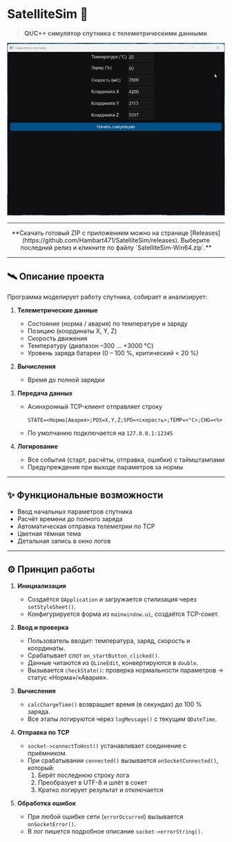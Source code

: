 # SatelliteSim 🚀

> **Qt/C++ симулятор спутника с телеметрическими данными**

<p align="center">
  <!-- Здесь можно добавить гифку с демонстрацией работы -->
  <img src="SatelliteSim.gif" alt="Demo GIF" width="600"/>
</p>

---

<p align="center">
  **Скачать готовый ZIP с приложением можно на странице [Releases](https://github.com/Hambart471/SatelliteSim/releases).  
  Выберите последний релиз и кликните по файлу `SatelliteSim-Win64.zip`.**
</p>

---

## 🛰️ Описание проекта

Программа моделирует работу спутника, собирает и анализирует:
1. **Телеметрические данные**  
   - Состояние (норма / авария) по температуре и заряду  
   - Позицию (координаты X, Y, Z)  
   - Скорость движения  
   - Температуру (диапазон –300 … +3000 °C)  
   - Уровень заряда батареи (0 – 100 %, критический < 20 %)

2. **Вычисления**  
   - Время до полной зарядки

3. **Передача данных**  
   - Асинхронный TCP-клиент отправляет строку  
     ```
     STATE=<Норма|Авария>;POS=X,Y,Z;SPD=<скорость>;TEMP=<°C>;CHG=<%>
     ```
   - По умолчанию подключается на `127.0.0.1:12345`

4. **Логирование**  
   - Все события (старт, расчёты, отправка, ошибки) с таймштампами  
   - Предупреждения при выходе параметров за нормы

---

## ✨ Функциональные возможности

- Ввод начальных параметров спутника  
- Расчёт времени до полного заряда  
- Автоматическая отправка телеметрии по TCP  
- Цветная тёмная тема
- Детальная запись в окно логов  

---

## ⚙️ Принцип работы

1. **Инициализация**  
   - Создаётся `QApplication` и загружается стилизация через `setStyleSheet()`.  
   - Конфигурируется форма из `mainwindow.ui`, создаётся TCP-сокет.

2. **Ввод и проверка**  
   - Пользователь вводит: температура, заряд, скорость и координаты.  
   - Срабатывает слот `on_startButton_clicked()`.  
   - Данные читаются из `QLineEdit`, конвертируются в `double`.  
   - Вызывается `checkState()`: проверка нормальности параметров → статус «Норма»/«Авария».

3. **Вычисления**  
   - `calcChargeTime()` возвращает время (в секундах) до 100 % заряда.  
   - Все этапы логируются через `logMessage()` с текущим `QDateTime`.

4. **Отправка по TCP**  
   - `socket->connectToHost()` устанавливает соединение с приёмником.  
   - При срабатывании `connected()` вызывается `onSocketConnected()`, который:
     1. Берёт последнюю строку лога  
     2. Преобразует в UTF-8 и шлёт в сокет  
     3. Кратко логирует результат и отключается

5. **Обработка ошибок**  
   - При любой ошибке сети (`errorOccurred`) вызывается `onSocketError()`.  
   - В лог пишется подробное описание `socket->errorString()`.
